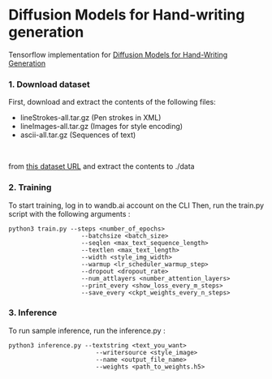 # Diffusion Models for Hand-writing generation
Tensorflow implementation for [Diffusion Models for Hand-Writing Generation](https://arxiv.org/abs/2011.06704)

### 1. Download dataset
First, download and extract the contents of the following files:
 - lineStrokes-all.tar.gz (Pen strokes in XML)
 - lineImages-all.tar.gz (Images for style encoding)
 - ascii-all.tar.gz (Sequences of text)
<br/>

from [this dataset URL](https://fki.tic.heia-fr.ch/databases/download-the-iam-on-line-handwriting-database) and extract the
contents to ./data

### 2. Training 
To start training, log in to wandb.ai account on the CLI
Then, run the train.py script with the following arguments :
```
python3 train.py --steps <number_of_epochs>
					--batchsize <batch_size>
					--seqlen <max_text_sequence_length>
					--textlen <max_text_length>
					--width <style_img_width>
					--warmup <lr_scheduler_warmup_step>
					--dropout <dropout_rate>
					--num_attlayers <number_attention_layers>
					--print_every <show_loss_every_m_steps>
					--save_every <ckpt_weights_every_n_steps>
```

### 3. Inference
To run sample inference, run the inference.py :
```
python3 inference.py --textstring <text_you_want>
						--writersource <style_image>
						--name <output_file_name>
						--weights <path_to_weights.h5>
```
